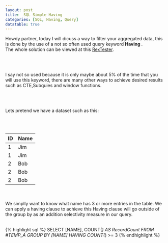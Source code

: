 ```yaml
---
layout: post
title:  SQL Simple Having 
categories: [SQL, Having, Query]
datatable: true
---
```


Howdy partner, today I will dicuss a way to filter your aggregated data, this is done by the use of a not so often used query keyword <strong> Having </strong>.
<br >
The whole solution can be viewed at this <a href="https://rextester.com/MIWL74883" target="_blank"> RexTester</a>.

<br>
<br>

I say not so used because it is only maybe about 5% of the time that you will use this keyword, 
there are many other ways to achieve desired results such as CTE,Subquies and window functions.

<br>
<br>

Lets pretend we have a dataset such as this:

<br>
<br>

  <div class="container-fluid">
    <table class="datatable table table-hover table-bordered">
      <thead>
        <tr>
          <th>ID</th>
          <th>Name</th>
        </tr>
      </thead>
      <tfoot>
      </tfoot>
      <tbody>
        <tr>
          <td>1</td>
          <td>Jim</td>
        </tr>
		<tr>
          <td>1</td>
          <td>Jim</td>
        </tr>
        <tr>
          <td>2</td>
          <td>Bob</td>
        </tr>
        <tr>
          <td>2</td>
          <td>Bob</td>
        </tr>
		<tr>
          <td>2</td>
          <td>Bob</td>
        </tr>
      </tbody>
    </table>
  </div>
  
<br>
<br>
  We simplly want to know what name has 3 or more entries in the table.
  We can apply a having clause to achieve this Having clause will go outside of the group by as an addition selectivity measure  in our query.
  <br>
<br>

{% highlight sql %}
  SELECT [NAME], COUNT(*) AS RecordCount FROM #TEMP_A GROUP BY [NAME] HAVING COUNT(*) >= 3
{% endhighlight %}  